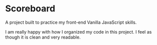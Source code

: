 # Scoreboard

A project built to practice my front-end Vanilla JavaScript skills.

I am really happy with how I organized my code in this project. I feel as though it is clean and very readable.
